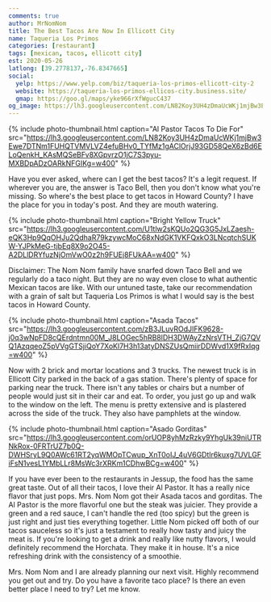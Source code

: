 ```yaml
---
comments: true
author: MrNomNom
title: The Best Tacos Are Now In Ellicott City
name: Taqueria Los Primos
categories: [restaurant]
tags: [mexican, tacos, ellicott city]
est: 2020-05-26
latlong: [39.2778137,-76.8347665]
social:
  yelp: https://www.yelp.com/biz/taqueria-los-primos-ellicott-city-2
  website: https://taqueria-los-primos-ellicos-city.business.site/
  gmap: https://goo.gl/maps/yke966rXfWgucC437
og_image: https://lh3.googleusercontent.com/LN82Koy3UH4zDmaUcWKj1mjBw3Ewe7DTNm1FUHQTVMVLVZ4efuBHv0_TYfMz1gAClOrjJ93GD58QeX6zBd6ELoQenkH_KAsMQSeBFv8XGpvrzO1jC7S3pyu-MXBDpADzOARkNFGIKg=w400
---
```


{%
  include photo-thumbnail.html 
  caption="Al Pastor Tacos To Die For"
  src="https://lh3.googleusercontent.com/LN82Koy3UH4zDmaUcWKj1mjBw3Ewe7DTNm1FUHQTVMVLVZ4efuBHv0_TYfMz1gAClOrjJ93GD58QeX6zBd6ELoQenkH_KAsMQSeBFv8XGpvrzO1jC7S3pyu-MXBDpADzOARkNFGIKg=w400"
%}

Have you ever asked, where can I get the best tacos? It's a legit request. If wherever you are, the answer is Taco Bell, then you don't know what you're missing. So where's the best place to get tacos in Howard County? I have the place for you in today's post. And they are mouth watering.

<!--more-->

{%
  include photo-thumbnail.html 
  caption="Bright Yellow Truck"
  src="https://lh3.googleusercontent.com/U1tlw2sKQUo2QG3G5JxLZaesh-eQK3Hp9QqOHJu2QdhaR79kzywcMoC68xNdGK1VKFQxkO3LNcqtchSUKW-YJPkMeG-tjbEq8X9o2O45-A2DLlDRYfuzNjOmVwO0z2h9FUEj8FUkAA=w400"
%}

Disclaimer: The Nom Nom family have snarfed down Taco Bell and we regularly do a taco night. But they are no way even close to what authentic Mexican tacos are like. With our untuned taste, take our recommendation with a grain of salt but Taqueria Los Primos is what I would say is the best tacos in Howard County.

{%
  include photo-thumbnail.html 
  caption="Asada Tacos"
  src="https://lh3.googleusercontent.com/zB3JLuvROdJIFK9628-j0q3wNpFD8cQErdntmn00M_J8LOGec5hRB8lDH3DWAyZzNrsVTH_ZjG7QVQ1AzqqeoZ5pVVgGTSjiQoY7XoKl7H3h13atyDNSZUsQmiirDDWvd1X9fRxIqg=w400"
%}

Now with 2 brick and mortar locations and 3 trucks. The newest truck is in Ellicott City parked in the back of a gas station. There's plenty of space for parking near the truck. There isn't any tables or chairs but a number of people would just sit in their car and eat. To order, you just go up and walk to the window on the left. The menu is pretty extensive and is plastered across the side of the truck. They also have pamphlets at the window. 

{%
  include photo-thumbnail.html 
  caption="Asado Gorditas"
  src="https://lh3.googleusercontent.com/orUOP8yhMzRzky9YhgUk39niUTRNkRox-0FRTrUZ7b0Q-DWHSryL9Q0AWc61RT2yqWMOpTCwup_XnT0oIJ_4uV6GDtlr6kuxg7UVLGFiFsN1vesL1YMbLLr8MsWc3rXRKm1CDhwBCg=w400"
%}

If you have ever been to the restaurants in Jessup, the food has the same great taste. Out of all their tacos, I love their Al Pastor. It has a really nice flavor that just pops. Mrs. Nom Nom got their Asada tacos and gorditas. The Al Pastor is the more flavorful one but the steak was juicier. They provide a green and a red sauce, I can't handle the red (too spicy) but the green is just right and just ties everything together. Little Nom picked off both of our tacos sauceless so it's just a testament to really how tasty and juicy the meat is. If you're looking to get a drink and really like nutty flavors, I would definitely recommend the Horchata. They make it in house. It's a nice refreshing drink with the consistency of a smoothie.

Mrs. Nom Nom and I are already planning our next visit. Highly recommend you get out and try. Do you have a favorite taco place? Is there an even better place I need to try? Let me know.